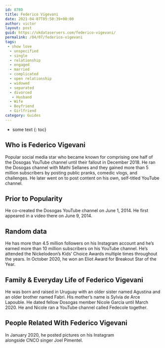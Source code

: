 ```yaml
---
id: 8780
title: Federico Vigevani
date: 2021-04-07T05:50:39+00:00
author: victor
layout: post
guid: https://ukdataservers.com/federico-vigevani/
permalink: /04/07/federico-vigevani
tags:
 - show love
  - unspecified
  - single
  - relationship
  - engaged
  - married
  - complicated
  - open relationship
  - widowed
  - separated
  - divorced
   - Husband
  - Wife
  - Boyfriend
  - Girlfriend
category: Guides
---
```


* some text
{: toc}


## Who is Federico Vigevani



Popular social media star who became known for comprising one half of the Dosogas YouTube channel until their fallout in December 2018. He ran the Dosogas channel with Mathi Sellanes and they gained more than 5 million subscribers by posting public pranks, comedic vlogs, and challenges. He later went on to post content on his own, self-titled YouTube channel. 

                
                
                
## Prior to Popularity



He co-created the Dosogas YouTube channel on June 1, 2014. He first appeared in a video there on June 9, 2014.

                
                
                
## Random data



He has more than 4.5 million followers on his Instagram account and he&#8217;s earned more than 10 million subscribers on his YouTube channel. He&#8217;s attended the Nickelodeon&#8217;s Kids&#8217; Choice Awards multiple times throughout the years. In October 2020, he won an Eliot Award for Breakout Star of the Year. 

                
                
                
## Family & Everyday Life of Federico Vigevani



He was born and raised in Uruguay with an older sister named Agustina and an older brother named Fabri. His mother&#8217;s name is Sylvia de Arce Lapouble. He dated fellow Dosogas member Nicole García until March 2020. He and Nicole ran a YouTube channel called Fedecole together. 

                
                
                
## People Related With Federico Vigevani



In January 2020, he posted pictures on his Instagram alongside CNCO singer Joel Pimentel.

                
              
            
          
          
          